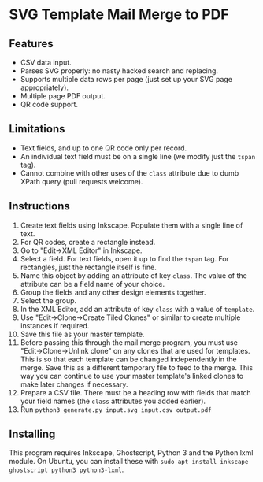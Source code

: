 SVG Template Mail Merge to PDF
==============================

Features
--------

* CSV data input.
* Parses SVG properly: no nasty hacked search and replacing.
* Supports multiple data rows per page (just set up your SVG
  page appropriately).
* Multiple page PDF output.
* QR code support.

Limitations
-----------

* Text fields, and up to one QR code only per record.
* An individual text field must be on a single line (we modify just the
  `tspan` tag).
* Cannot combine with other uses of the `class` attribute due to dumb
  XPath query (pull requests welcome).

Instructions
------------

1. Create text fields using Inkscape. Populate them with a single line
of text.
2. For QR codes, create a rectangle instead.
2. Go to "Edit->XML Editor" in Inkscape.
3. Select a field. For text fields, open it up to find the `tspan` tag.
For rectangles, just the rectangle itself is fine.
4. Name this object by adding an attribute of key `class`. The value of
the attribute can be a field name of your choice.
5. Group the fields and any other design elements together.
6. Select the group.
7. In the XML Editor, add an attribute of key `class` with a value of
`template`.
8. Use "Edit->Clone->Create Tiled Clones" or similar to create multiple
instances if required.
9. Save this file as your master template.
10. Before passing this through the mail merge program, you must use
"Edit->Clone->Unlink clone" on any clones that are used for templates.
This is so that each template can be changed independently in the merge.
Save this as a different temporary file to feed to the merge. This way
you can continue to use your master template's linked clones to make
later changes if necessary.
11. Prepare a CSV file. There must be a heading row with fields that
match your field names (the `class` attributes you added earlier).
12. Run `python3 generate.py input.svg input.csv output.pdf`

Installing
----------

This program requires Inkscape, Ghostscript, Python 3 and the Python
lxml module. On Ubuntu, you can install these with `sudo apt install
inkscape ghostscript python3 python3-lxml`.
